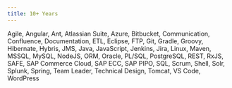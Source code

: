 ```yaml
---
title: 10+ Years
---
```


Agile, Angular, Ant, Atlassian Suite, Azure, Bitbucket, Communication, Confluence, Documentation, ETL, Eclipse, FTP, Git, Gradle, Groovy, Hibernate, Hybris, 
JMS, Java, JavaScript, Jenkins, Jira, Linux, Maven, MSSQL, MySQL, NodeJS, ORM, Oracle, PL/SQL, PostgreSQL, REST, RxJS, SAFE, SAP Commerce Cloud, SAP ECC, SAP 
PIPO, SQL, Scrum, Shell, Solr, Splunk, Spring, Team Leader, Technical Design, Tomcat, VS Code, WordPress